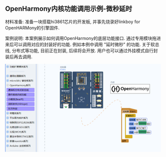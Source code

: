 ﻿
## OpenHarmony内核功能调用示例-微秒延时

材料准备: 准备一块搭载hi3861芯片的开发板, 并事先烧录好linkboy for OpenHARMony的引擎固件.

案例说明: 本案例展示如何调用OpenHarmony的底层功能接口. 通过专用模块拖进来后可以调用对应的封装好的功能. 例如本例中调用 "延时微秒" 的功能. 关于软总线, 分布式等功能, 目前正在封装, 后续将会开放. 用户也可以通过外挂模式自行封装后再去调用.

![](../img/5.png)



